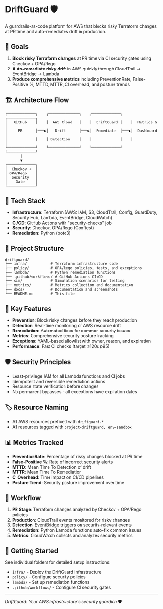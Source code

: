# DriftGuard 🛡️

A guardrails-as-code platform for AWS that blocks risky Terraform changes at PR time and auto-remediates drift in production.

## 🎯 Goals

1. **Block risky Terraform changes** at PR time via CI security gates using Checkov + OPA/Rego
2. **Auto-remediate risky drift** in AWS quickly through CloudTrail → EventBridge → Lambda
3. **Produce comprehensive metrics** including PreventionRate, False-Positive %, MTTD, MTTR, CI overhead, and posture trends

## 🏗️ Architecture Flow

```
┌─────────────┐    ┌──────────────┐    ┌─────────────┐    ┌─────────────┐
│   GitHub    │    │  AWS Cloud   │    │  DriftGuard │    │  Metrics &  │
│     PR      │───▶│   Drift      │───▶│  Remediate  │───▶│  Dashboard  │
│             │    │ Detection    │    │             │    │             │
└─────────────┘    └──────────────┘    └─────────────┘    └─────────────┘
       │
       ▼
┌─────────────┐
│  Checkov +  │
│ OPA/Rego    │
│  Security   │
│    Gate     │
└─────────────┘
```

## 🔧 Tech Stack

- **Infrastructure**: Terraform (AWS: IAM, S3, CloudTrail, Config, GuardDuty, Security Hub, Lambda, EventBridge, CloudWatch)
- **CI/CD**: GitHub Actions with "security-checks" job
- **Security**: Checkov, OPA/Rego (Conftest)
- **Remediation**: Python (boto3)

## 📁 Project Structure

```
driftguard/
├── infra/           # Terraform infrastructure code
├── policy/          # OPA/Rego policies, tests, and exceptions
├── lambda/          # Python remediation functions
├── .github/workflows/ # GitHub Actions CI/CD
├── sim/             # Simulation scenarios for testing
├── metrics/         # Metrics collection and documentation
├── docs/            # Documentation and screenshots
└── README.md        # This file
```

## 🚀 Key Features

- **Prevention**: Block risky changes before they reach production
- **Detection**: Real-time monitoring of AWS resource drift
- **Remediation**: Automated fixes for common security issues
- **Metrics**: Comprehensive security posture tracking
- **Exceptions**: YAML-based allowlist with owner, reason, and expiration
- **Performance**: Fast CI checks (target ≤120s p95)

## 🛡️ Security Principles

- Least-privilege IAM for all Lambda functions and CI jobs
- Idempotent and reversible remediation actions
- Resource state verification before changes
- No permanent bypasses - all exceptions have expiration dates

## 🏷️ Resource Naming

- All AWS resources prefixed with `driftguard-*`
- All resources tagged with `project=driftguard, env=sandbox`

## 📊 Metrics Tracked

- **PreventionRate**: Percentage of risky changes blocked at PR time
- **False-Positive %**: Rate of incorrect security alerts
- **MTTD**: Mean Time To Detection of drift
- **MTTR**: Mean Time To Remediation
- **CI Overhead**: Time impact on CI/CD pipelines
- **Posture Trend**: Security posture improvement over time

## 🔄 Workflow

1. **PR Stage**: Terraform changes analyzed by Checkov + OPA/Rego policies
2. **Production**: CloudTrail events monitored for risky changes
3. **Detection**: EventBridge triggers on security-relevant events
4. **Remediation**: Python Lambda functions auto-fix common issues
5. **Metrics**: CloudWatch collects and analyzes security metrics

## 📖 Getting Started

See individual folders for detailed setup instructions:
- `infra/` - Deploy the DriftGuard infrastructure
- `policy/` - Configure security policies
- `lambda/` - Set up remediation functions
- `.github/workflows/` - Configure CI security gates

---

*DriftGuard: Your AWS infrastructure's security guardian* 🛡️

